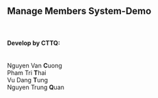 <h2>Manage Members System-Demo</h2><br/>
<h4>Develop by CTTQ:</h4><br/>
Nguyen Van <b>C</b>uong<br/>
Pham Tri <b>T</b>hai<br/>
Vu Dang <b>T</b>ung<br/>
Nguyen Trung <b>Q</b>uan<br/>
